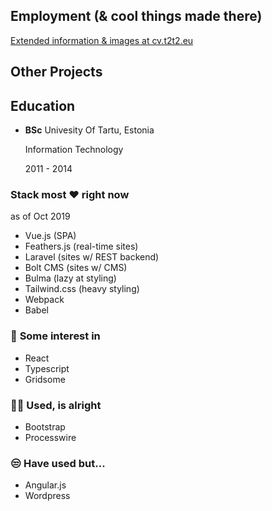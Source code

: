 
<div class="flex flex-col lg:flex-row print:block mt-4 -mx-2">
	<div class="lg:w-3/4 print:w-full px-2">
		<h2 class="text-3xl print:text-2x font-semibold mb-4">Employment <span class="text-base">(& cool things made there)</span></h2>
		<a class="hidden print:block text-sm -mt-4 mb-4" href="https://cv.t2t2.eu">Extended information & images at cv.t2t2.eu</a>
		<list-jobs />
		<h2 class="text-3xl print:text-2x font-semibold mt-4 mb-4">Other Projects</span></h2>
		<list-projects />
	</div>
	<div class="lg:w-1/4 print:w-full px-2 mt-4 lg:mt-0 print:mt-4">
		<div class="print:break-inside-avoid">
			<h2 class="text-3xl print:text-2xl font-semibold">Education</h2>
			<ul>
				<li>
					<p class="inline lg:block print:inline">
						<strong class="print:block">BSc</strong>
						Univesity Of Tartu, Estonia
					</p>
					<p class="inline lg:block print:inline text-sm">
						Information Technology
					</p>
					<p class="inline lg:block print:inline text-sm">
						2011 - 2014
					</p>
				</li>
			</ul>
		</div>
		<div class="mt-4 print:break-inside-avoid">
			<h3 class="text-xl mt-1">Stack most ❤ right now</h3>
			<p class="text-xs">as of Oct 2019</p>
			<ul class="mt-3 list-disc list-inside looking-list">
				<li class="mt-2">Vue.js (SPA)</li>
				<li class="mt-2">Feathers.js (real-time sites)</li>
				<li>Laravel (sites w/ REST backend)</li>
				<li>Bolt CMS (sites w/ CMS)</li>
				<li class="mt-2">Bulma (lazy at styling)</li>
				<li>Tailwind.css (heavy styling)</li>
				<li class="mt-2">Webpack</li>
				<li>Babel</li>
			</ul>
		</div>
		<div class="mt-4 print:break-inside-avoid">
			<h3 class="text-xl mt-1"><span class="print:hidden">👀 </span>Some interest in</h3>
			<ul class="mt-3 list-disc list-inside looking-list">
				<li>React</li>
				<li>Typescript</li>
				<li>Gridsome</li>
			</ul>
		</div>
		<div class="mt-4 print:break-inside-avoid">
			<h3 class="text-xl mt-1"><span class="print:hidden">🤷‍♂️ </span>Used, is alright</h3>
			<ul class="mt-3 list-disc list-inside looking-list">
				<li>Bootstrap</li>
				<li>Processwire</li>
			</ul>
		</div>
		<div class="mt-4 print:break-inside-avoid">
			<h3 class="text-xl mt-1"><span class="print:hidden">😒 </span>Have used but...</h3>
			<ul class="mt-3 list-disc list-inside looking-list">
				<li>Angular.js</li>
				<li>Wordpress</li>
			</ul>
		</div>
	</div>
</div>

